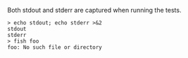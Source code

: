 Both stdout and stderr are captured when running the tests.

    > echo stdout; echo stderr >&2
    stdout
    stderr
    > fish foo
    foo: No such file or directory
